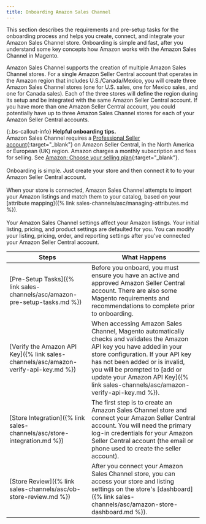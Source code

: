 ```yaml
---
title: Onboarding Amazon Sales Channel
---
```



This section describes the requirements and pre-setup tasks for the onboarding process and helps you create, connect, and integrate your Amazon Sales Channel store. Onboarding is simple and fast, after you understand some key concepts how Amazon works with the Amazon Sales Channel in Magento.

Amazon Sales Channel supports the creation of multiple Amazon Sales Channel stores. For a single Amazon Seller Central account that operates in the Amazon region that includes U.S./Canada/Mexico, you will create three Amazon Sales Channel stores (one for U.S. sales, one for Mexico sales, and one for Canada sales). Each of the three stores will define the region during its setup and be integrated with the same Amazon Seller Central account. If you have more than one Amazon Seller Central account, you could potentially have up to three Amazon Sales Channel stores for each of your Amazon Seller Central accounts.

{:.bs-callout-info}
**Helpful onboarding tips.**
<br />Amazon Sales Channel requires a [Professional Seller account][1]{:target="_blank"} on Amazon Seller Central, in the North America or European (UK) region. Amazon charges a monthly subscription and fees for selling. See [Amazon: Choose your selling plan][2]{:target="_blank"}.<br />
<br />Onboarding is simple. Just create your store and then connect it to to your Amazon Seller Central account.<br />
<br />When your store is connected, Amazon Sales Channel attempts to import your Amazon listings and match them to your catalog, based on your [attribute mapping]({% link sales-channels/asc/managing-attributes.md %}).<br />
<br />Your Amazon Sales Channel settings affect your Amazon listings. Your initial listing, pricing, and product settings are defaulted for you. You can modify your listing, pricing, order, and reporting settings after you've connected your Amazon Seller Central account.

|Steps|What Happens|
|--- |--- |
|[Pre-Setup Tasks]({% link sales-channels/asc/amazon-pre-setup-tasks.md %})|Before you onboard, you must ensure you have an active and approved Amazon Seller Central account. There are also some Magento requirements and recommendations to complete prior to onboarding.|
|[Verify the Amazon API Key]({% link sales-channels/asc/amazon-verify-api-key.md %})|When accessing Amazon Sales Channel, Magento automatically checks and validates the Amazon API key you have added in your store configuration. If your API key has not been added or is invalid, you will be prompted to [add or update your Amazon API Key]({% link sales-channels/asc/amazon-verify-api-key.md %}).|
|[Store Integration]({% link sales-channels/asc/store-integration.md %})|The first step is to create an Amazon Sales Channel store and connect your Amazon Seller Central account. You will need the primary log-in credentials for your Amazon Seller Central account (the email or phone used to create the seller account).|
|[Store Review]({% link sales-channels/asc/ob-store-review.md %})|After you connect your Amazon Sales Channel store, you can access your store and listing settings on the store's [dashboard]({% link sales-channels/asc/amazon-store-dashboard.md %}).|

<!---
|[Step 2: Listing Settings]({% link sales-channels/asc/listing-settings.md %})|Configure the interaction settings between your Magento catalog and Amazon listings. These listing settings include attribute mappings between Magento and Amazon, fulfillment, quantity thresholds, and more.|
|[Step 3: Listing Rules]({% link sales-channels/asc/listing-rules.md %})|Configure listing rules to define which Magento catalog products are eligible to be listed on the Amazon marketplace. You have a number of options to include and exclude products, for example automatic creation of listings for new eligible products and exclusion of existing Amazon products setting them to ineligible. <br />In this step, you also select the website for the integration.|
|[Step 4: Listing Preview]({% link sales-channels/asc/listing-rule-preview.md %})|With your listing rules finalized, review your Magento catalog products as Amazon listings. <br />**Important!** After you continue to **Listing Preview** (step 4), you cannot change the website selected for the integration. To change the website, you will need to remove this integration and begin a new one.|
|[Step 5: Order Settings]({% link sales-channels/asc/order-settings.md %})|Order handling settings control important information related to how Amazon orders will be processed within Magento. Orders will be imported from the time of integration, while past orders will not be imported into Magento unless they are in an "Unshipped" status when the store was integrated.|
|[Step 6: Pricing Rules]({% link sales-channels/asc/pricing-products.md %})|Define pricing rules to automatically adjust your Amazon listing prices, based on a beginning price source attribute. Additionally, you can stack multiple rules and use intelligent pricing to adjust your Amazon listing price based on competitors' [Buy Box Price]({% link sales-channels/asc/buy-box-competitor-pricing.md %}) or [Lowest Competitor Price]({% link sales-channels/asc/lowest-competitor-pricing.md %}).|
--->

[1]: https://services.amazon.com/content/sell-on-amazon.htm/
[2]: https://services.amazon.com/selling/pricing.html
